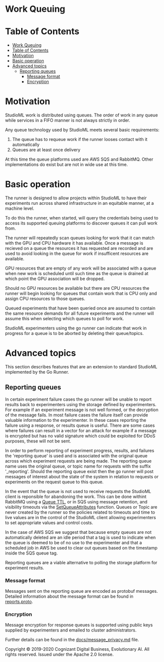 Work Queuing
============

<!--ts-->

Table of Contents
=================

* [Work Queuing](#work-queuing)
* [Table of Contents](#table-of-contents)
* [Motivation](#motivation)
* [Basic operation](#basic-operation)
* [Advanced topics](#advanced-topics)
  * [Reporting queues](#reporting-queues)
    * [Message format](#message-format)
    * [Encryption](#encryption)
<!--te-->
# Motivation

StudioML work is distributed using queues.  The order of work in any queue while services in a FIFO manner is not always strictly in order.

Any queue technology used by StudioML meets several basic requirements:

1. The queue has to requeue work if the runner looses contact with it automatically
2. Queues are at least once delivery

At this time the queue platforms used are AWS SQS and RabbitMQ.  Other implementations do exist but are not in wide use at this time.

# Basic operation

The runner is designed to allow projects within StudioML to have their experiments run across shared infrastructure in an equitable manner, at a machine level.

To do this the runner, when started, will query the credentials being used to access its supported queuing platforms to discover queues it can pull work from.

The runner will repeatedly scan queues looking for work that it can match with the GPU and CPU hardware it has available.  Once a message is recieved on a queue the resources it has requested are recorded and are used to avoid looking in the queue for work if insufficent resources are available.

GPU resources that are empty of any work will be associated with a queue when new work is scheduled until such time as the queue is drained at which point the GPU association will be dropped.

Should no GPU resources be available but there are CPU resources the runner will begin looking for queues that contain work that is CPU only and assign CPU resources to those queues.

Queued experiments that have been queried once are assumed to contain the same resource demands for all future experiments and the runner will assume this when selecting which queues to poll for work.

StudioML experimenters using the go runner can indicate that work in progress for a queue is to be aborted by deleting their queue/topics.

# Advanced topics

This section describes features that are an extension to standard StudioML implemented by the Go Runner.

## Reporting queues

In certain experiment failure cases the go runner will be unable to report results back to experimenters using the storage defined by experimenters.  For example if an experiment message is not well formed, or the decryption of the message fails.  In most failure cases the failure itself can provide valuable information to the experimenter.  In these cases reporting the failure using a response, or results queue is useful.  There are some cases where failures can result in a vector for an attack for example if a message is encrypted but has no valid signature which could be exploited for DDoS purposes, these will not be sent.

In order to perform reporting of experiment progress, results, and failures the 'reporting queue' is used and is associated with the original queue across which experiment requests are being made.  The reporting queue name uses the original queue, or topic name for requests with the suffix '\_reporting'.  Should the reporting queue exist then the go runner will post messages of interest about the state of the system in relation to requests or experiments on the request queue to this queue.

In the event that the queue is not used to receive requests the StudioML client is reponsible for abandoning the work.  This can be done withint RabbitMQ using a [Queue TTL](https://www.rabbitmq.com/ttl.html#queue-ttl), or in SQS using message retention, and visibility timeouts via the [SetQueueAttributes](https://docs.aws.amazon.com/AWSSimpleQueueService/latest/APIReference/API_SetQueueAttributes.html) function.  Queues or Topic are never created by the runner so the policies related to timeouts and time to live values are in the control of the StudioML client allowing experimenters to set appropriate values and control costs.

In the case of AWS SQS we suggest that because empty queues are not automatically deleted are an idle period that a tag is used to indicate when the queue is deemed to be of no use to the experimenter and that a scheduled job in AWS be used to clear out queues based on the timestamp inside the SQS queue tag.

Reporting queues are a viable alternative to polling the storage platform for experiment results.

### Message format

Messages sent on the reporting queue are encoded as protobuf messages.  Detailed information about the message format can be found in [reports.proto](../proto/reports.proto).

### Encryption

Message encryption for response queues is supported using public keys supplied by experimenters and emailed to cluster administrators.

Further details can be found in the [docs/message_privacy.md](message_privacy.md#report-message-encryption) file.

Copyright © 2019-2020 Cognizant Digital Business, Evolutionary AI. All rights reserved. Issued under the Apache 2.0 license.

